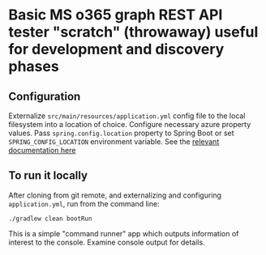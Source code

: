 # Basic MS o365 graph REST API tester "scratch" (throwaway) useful for development and discovery phases

## Configuration

Externalize `src/main/resources/application.yml` config file to the local filesystem
into a location of choice. Configure necessary azure property values. Pass `spring.config.location` property to Spring Boot or set `SPRING_CONFIG_LOCATION` environment variable.
See the [relevant documentation here](https://docs.spring.io/spring-boot/docs/current/reference/html/howto-properties-and-configuration.html#howto-change-the-location-of-external-properties)

## To run it locally

After cloning from git remote, and externalizing and configuring `application.yml`, run from the command line:

    ./gradlew clean bootRun

This is a simple "command runner" app which outputs information of interest to the console. Examine console output for details.
